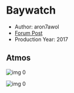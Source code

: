 # Baywatch

* Author: aron7awol
* [Forum Post](https://www.avsforum.com/threads/bass-eq-for-filtered-movies.2995212/post-56880866)
* Production Year: 2017

## Atmos

![img 0](https://fanart.tv/fanart/movies/339846/moviethumb/baywatch-588c95214ffb9.jpg)

![img 0](https://i.imgur.com/GuLsDSf.png)

